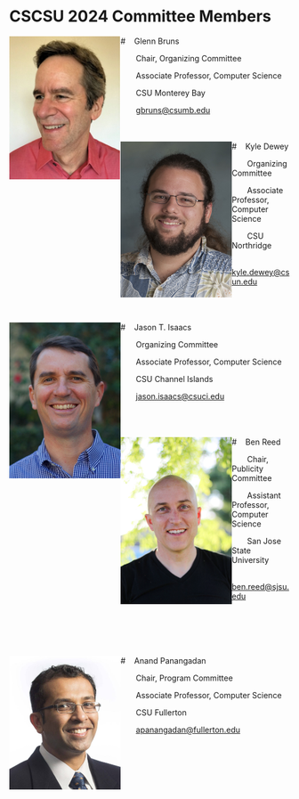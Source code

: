 # CSCSU 2024 Committee Members

<img align="left" src="glenn.png" width="200"/> 
# &nbsp;&nbsp;&nbsp;Glenn Bruns

&nbsp;&nbsp;&nbsp;&nbsp;&nbsp;&nbsp; Chair, Organizing Committee

&nbsp;&nbsp;&nbsp;&nbsp;&nbsp;&nbsp; Associate Professor, Computer Science

&nbsp;&nbsp;&nbsp;&nbsp;&nbsp;&nbsp; CSU Monterey Bay

&nbsp;&nbsp;&nbsp;&nbsp;&nbsp;&nbsp; [gbruns@csumb.edu](gbruns@csumb.edu)

<br>
<br>

<img align="left" src="kd.jpg" width="200"/>
# &nbsp;&nbsp;&nbsp;Kyle Dewey

&nbsp;&nbsp;&nbsp;&nbsp;&nbsp;&nbsp; Organizing Committee

&nbsp;&nbsp;&nbsp;&nbsp;&nbsp;&nbsp; Associate Professor, Computer Science

&nbsp;&nbsp;&nbsp;&nbsp;&nbsp;&nbsp; CSU Northridge

&nbsp;&nbsp;&nbsp;&nbsp;&nbsp;&nbsp; [kyle.dewey@csun.edu](kyle.dewey@csun.edu) 

<br>
<br>
<br>

<img align="left" src="jason.jpg" width="200"/>
# &nbsp;&nbsp;&nbsp;Jason T. Isaacs

&nbsp;&nbsp;&nbsp;&nbsp;&nbsp;&nbsp; Organizing Committee

&nbsp;&nbsp;&nbsp;&nbsp;&nbsp;&nbsp; Associate Professor, Computer Science

&nbsp;&nbsp;&nbsp;&nbsp;&nbsp;&nbsp; CSU Channel Islands

&nbsp;&nbsp;&nbsp;&nbsp;&nbsp;&nbsp; [jason.isaacs@csuci.edu](jason.isaacs@csuci.edu)

<br>
<br>
<br>

<img align="left" src="Ben_Reed.jpg" width="200"/>
# &nbsp;&nbsp;&nbsp;Ben Reed

&nbsp;&nbsp;&nbsp;&nbsp;&nbsp;&nbsp; Chair, Publicity Committee

&nbsp;&nbsp;&nbsp;&nbsp;&nbsp;&nbsp; Assistant Professor, Computer Science

&nbsp;&nbsp;&nbsp;&nbsp;&nbsp;&nbsp; San Jose State University

&nbsp;&nbsp;&nbsp;&nbsp;&nbsp;&nbsp; [ben.reed@sjsu.edu](ben.reed@sjsu.edu)

<br>
<br>
<br>
<br>
<br>
<img align="left" src="Anand.jpg" width="200"/>
# &nbsp;&nbsp;&nbsp;Anand Panangadan

&nbsp;&nbsp;&nbsp;&nbsp;&nbsp;&nbsp; Chair, Program Committee

&nbsp;&nbsp;&nbsp;&nbsp;&nbsp;&nbsp; Associate Professor, Computer Science

&nbsp;&nbsp;&nbsp;&nbsp;&nbsp;&nbsp; CSU Fullerton

&nbsp;&nbsp;&nbsp;&nbsp;&nbsp;&nbsp; [apanangadan@fullerton.edu](apanangadan@fullerton.edu)

<br>

